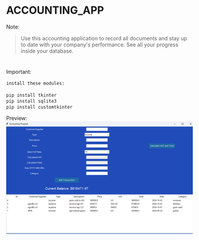 # ACCOUNTING_APP

Note:

> Use this accounting application to record all documents and stay up to date with your company's performance.
  See all your progress inside your database.

#
Important:
```
install these modules:

pip install tkinter 
pip install sqlite3
pip install customtkinter
```

Preview:
![text if image cannot be loaded](./images/image.jpg)